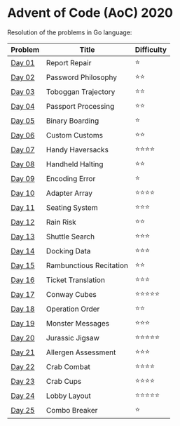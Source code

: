 # Advent of Code (AoC) 2020

Resolution of the problems in Go language:

| Problem      | Title                   | Difficulty                     |
| ------------ | ----------------------- | ------------------------------ |
| [Day 01](01) | Report Repair           | :star:                         |
| [Day 02](02) | Password Philosophy     | :star::star:                   |
| [Day 03](03) | Toboggan Trajectory     | :star::star:                   |
| [Day 04](04) | Passport Processing     | :star::star:                   |
| [Day 05](05) | Binary Boarding         | :star:                         |
| [Day 06](06) | Custom Customs          | :star::star:                   |
| [Day 07](07) | Handy Haversacks        | :star::star::star::star:       |
| [Day 08](08) | Handheld Halting        | :star::star:                   |
| [Day 09](09) | Encoding Error          | :star:                         |
| [Day 10](10) | Adapter Array           | :star::star::star::star:       |
| [Day 11](11) | Seating System          | :star::star::star:             |
| [Day 12](12) | Rain Risk               | :star::star:                   |
| [Day 13](13) | Shuttle Search          | :star::star::star:             |
| [Day 14](14) | Docking Data            | :star::star::star:             |
| [Day 15](15) | Rambunctious Recitation | :star::star:                   |
| [Day 16](16) | Ticket Translation      | :star::star::star:             |
| [Day 17](17) | Conway Cubes            | :star::star::star::star::star: |
| [Day 18](18) | Operation Order         | :star::star:                   |
| [Day 19](19) | Monster Messages        | :star::star::star:             |
| [Day 20](20) | Jurassic Jigsaw         | :star::star::star::star::star: |
| [Day 21](21) | Allergen Assessment     | :star::star::star:             |
| [Day 22](22) | Crab Combat             | :star::star::star::star:       |
| [Day 23](23) | Crab Cups               | :star::star::star::star:       |
| [Day 24](24) | Lobby Layout            | :star::star::star::star::star: |
| [Day 25](25) | Combo Breaker           | :star:                         |
